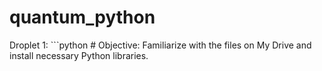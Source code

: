 # quantum_python
Droplet 1:  ```python # Objective: Familiarize with the files on My Drive and install necessary Python libraries.
